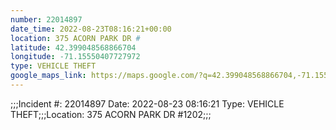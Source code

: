 ```yaml
---
number: 22014897
date_time: 2022-08-23T08:16:21+00:00
location: 375 ACORN PARK DR #
latitude: 42.399048568866704
longitude: -71.15550407727972
type: VEHICLE THEFT
google_maps_link: https://maps.google.com/?q=42.399048568866704,-71.15550407727972
---
```


;;;Incident #: 22014897  Date: 2022-08-23 08:16:21   Type: VEHICLE THEFT;;;Location: 375 ACORN PARK DR #1202;;;
